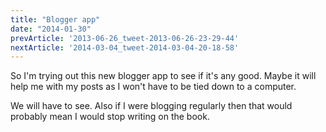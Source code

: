 ```yaml
---
title: "Blogger app"
date: "2014-01-30"
prevArticle: '2013-06-26_tweet-2013-06-26-23-29-44'
nextArticle: '2014-03-04_tweet-2014-03-04-20-18-58'
---
```

So I'm trying out this new blogger app to see if it's any good. Maybe it will help me with my posts as I won't have to be tied down to a computer.

We will have to see. Also if I were blogging regularly then that would probably mean I would stop writing on the book.

